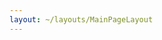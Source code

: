 ```yaml
---
layout: ~/layouts/MainPageLayout
---
```


<template v-slot:title>

## Secret Contributors

</template>

<slim-column>

<grid columns="4" class="contributors-grid">

<grid-item name="Secret Foundation" tag="" tagTwo="" to="https://learn.scrt.network/foundation.html" src="contributors/image1.png">

</grid-item>

<grid-item name="Secret Nodes" tag="validator" tagTwo="developer" to="https://secretnodes.org/#/" src="contributors/image2.png">

</grid-item>

<grid-item name="Enigma" tag="developer" tagTwo="" to="https://www.enigma.co/" src="contributors/image3.png">

</grid-item>

<grid-item name="Chain of Secrets" tag="validator" tagTwo="developer" to="https://chainofsecrets.org/" src="contributors/image4.png">

</grid-item>

<grid-item name="Mathwallet" tag="wallet" tagTwo="validator" to="http://mathwallet.org/" src="contributors/image5.png">

</grid-item>

<grid-item name="Outlier" tag="fund" tagTwo="validator" to="https://outlierventures.io" src="contributors/image6.png">

</grid-item>

<grid-item name="Dokia Capital" tag="validator" tagTwo="" to="https://dokia.capital/" src="contributors/image7.png">

</grid-item>

<grid-item name="Citadel.one" tag="validator" tagTwo="" to="https://citadel.one" src="contributors/image8.png">

</grid-item>

<grid-item name="Fenbushi" tag="fund" tagTwo="" to="https://fenbushi.vc" src="contributors/image9.png">

</grid-item>

<grid-item name="Hashed" tag="fund" tagTwo="" to="https://hashed.com" src="contributors/image10.png">

</grid-item>

<grid-item name="B-Harvest" tag="validator" tagTwo="" to="https://bharvest.io" src="contributors/image11.png">

</grid-item>

<grid-item name="Chorus One" tag="validator" tagTwo="" to="https://chorus.one" src="contributors/image12.png">

</grid-item>

</grid>

</slim-column>

<slim-column class="back-to">

<back-button tag="Back to Ecosystem" to="/ecosystem/overview">

</back-button>

</slim-column>

<style lang="scss">
.contributors-grid {
    @include respond-to("medium and down") {
        grid-template-columns: repeat(3, 1fr) !important;
    }
}
.back-to {
    width: auto;
    text-align: center;
    .back-button {
      display: inline-block;
      margin: 0 auto;
    }
    @include respond-to("medium and down") {
        width: 100%;
        .back-button {
            margin: unset;
            display: unset;
        }
    }
}
</style>